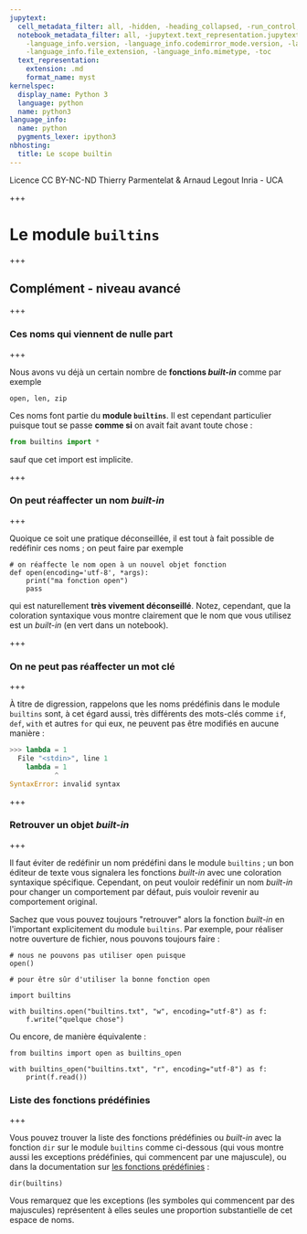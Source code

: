 ```yaml
---
jupytext:
  cell_metadata_filter: all, -hidden, -heading_collapsed, -run_control, -trusted
  notebook_metadata_filter: all, -jupytext.text_representation.jupytext_version, -jupytext.text_representation.format_version,
    -language_info.version, -language_info.codemirror_mode.version, -language_info.codemirror_mode,
    -language_info.file_extension, -language_info.mimetype, -toc
  text_representation:
    extension: .md
    format_name: myst
kernelspec:
  display_name: Python 3
  language: python
  name: python3
language_info:
  name: python
  pygments_lexer: ipython3
nbhosting:
  title: Le scope builtin
---
```


<div class="licence">
<span>Licence CC BY-NC-ND</span>
<span>Thierry Parmentelat &amp; Arnaud Legout</span>
<span>Inria - UCA</span>
</div>

+++

# Le module `builtins`

+++

## Complément - niveau avancé

+++

### Ces noms qui viennent de nulle part

+++

Nous avons vu déjà un certain nombre de **fonctions *built-in*** comme par exemple

```{code-cell} ipython3
open, len, zip
```

Ces noms font partie du **module `builtins`**. Il est cependant particulier puisque tout se passe **comme si** on avait fait avant toute chose :

```python
from builtins import *
```

sauf que cet import est implicite.

+++

### On peut réaffecter un nom *built-in*

+++

Quoique ce soit une pratique déconseillée, il est tout à fait possible de redéfinir ces noms ; on peut faire par exemple

```{code-cell} ipython3
# on réaffecte le nom open à un nouvel objet fonction
def open(encoding='utf-8', *args):
    print("ma fonction open")
    pass
```

qui est naturellement **très vivement déconseillé**. Notez, cependant, que la coloration syntaxique vous montre clairement que le nom que vous utilisez est un *built-in* (en vert dans un notebook).

+++

### On ne peut pas réaffecter un mot clé

+++

À titre de digression, rappelons que les noms prédéfinis dans le module `builtins` sont, à cet égard aussi, très différents des mots-clés comme `if`, `def`, `with` et autres `for` qui eux, ne peuvent pas être modifiés en aucune manière :

```python
>>> lambda = 1
  File "<stdin>", line 1
    lambda = 1
           ^
SyntaxError: invalid syntax
```

+++

### Retrouver un objet *built-in*

+++

Il faut éviter de redéfinir un nom prédéfini dans le module `builtins` ; un bon éditeur de texte vous signalera les fonctions *built-in* avec une coloration syntaxique spécifique. Cependant, on peut vouloir redéfinir un nom *built-in* pour changer un comportement par défaut, puis vouloir revenir au comportement original. 

Sachez que vous pouvez toujours "retrouver" alors la fonction *built-in* en l'important explicitement du module `builtins`. Par exemple, pour réaliser notre ouverture de fichier, nous pouvons toujours faire :

```{code-cell} ipython3
# nous ne pouvons pas utiliser open puisque
open()
```

```{code-cell} ipython3
# pour être sûr d'utiliser la bonne fonction open

import builtins 

with builtins.open("builtins.txt", "w", encoding="utf-8") as f:
    f.write("quelque chose")
```

Ou encore, de manière équivalente :

```{code-cell} ipython3
from builtins import open as builtins_open

with builtins_open("builtins.txt", "r", encoding="utf-8") as f:
    print(f.read())
```

### Liste des fonctions prédéfinies

+++

Vous pouvez trouver la liste des fonctions prédéfinies ou *built-in* avec la fonction `dir` sur le module `builtins` comme ci-dessous (qui vous montre aussi les exceptions prédéfinies, qui commencent par une majuscule), ou dans la documentation sur [les fonctions prédéfinies](https://docs.python.org/3/library/functions.html#built-in-funcs) :

```{code-cell} ipython3
dir(builtins)
```

Vous remarquez que les exceptions (les symboles qui commencent par des majuscules) représentent à elles seules une proportion substantielle de cet espace de noms.
